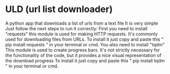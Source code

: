 # ULD (url list downloader)
A python app that downloads a list of urls from a text file
It is very simple Just follow the next steps to run it correctly:
First you need to install "requests" this module is used for making HTTP requests. It's commonly used for downloading files from URLs.
To install it just copy and paste this " pip install requests " in your terminal or cmd.
You also need to install "tqdm" This module is used to create progress bars. It's not strictly necessary for the functionality of the code, but it provides a nice visual representation of the download progress
To install it just copy and paste this " pip install tqdm " in your terminal or cmd.
